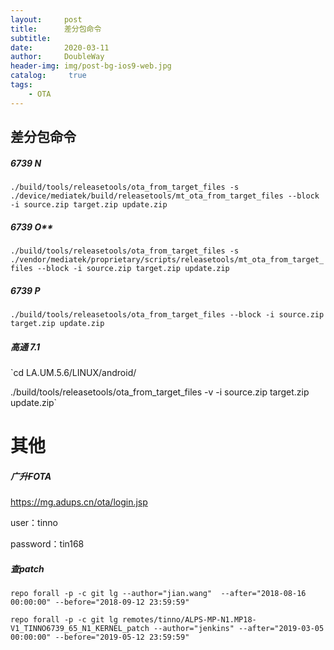 ```yaml
---
layout:     post
title:      差分包命令
subtitle:  
date:       2020-03-11
author:     DoubleWay
header-img: img/post-bg-ios9-web.jpg
catalog: 	 true
tags:
    - OTA
---
```


##  差分包命令

##### **6739 N**

`./build/tools/releasetools/ota_from_target_files -s ./device/mediatek/build/releasetools/mt_ota_from_target_files --block -i source.zip target.zip update.zip`

##### 6739 O**

`./build/tools/releasetools/ota_from_target_files -s ./vendor/mediatek/proprietary/scripts/releasetools/mt_ota_from_target_files --block -i source.zip target.zip update.zip`



##### **6739 P**

`./build/tools/releasetools/ota_from_target_files --block -i source.zip target.zip update.zip`



##### **高通 7.1**

 `cd LA.UM.5.6/LINUX/android/

 ./build/tools/releasetools/ota_from_target_files -v -i source.zip target.zip update.zip`



# **其他**

##### **广升FOTA**

[https://mg.adups.cn/ota/login.jsp  ](https://mg.adups.cn/ota/login.jsp)

user：tinno  

password：tin168  



##### **查patch**

`repo forall -p -c git lg --author="jian.wang"  --after="2018-08-16 00:00:00" --before="2018-09-12 23:59:59"`



`repo forall -p -c git lg remotes/tinno/ALPS-MP-N1.MP18-V1_TINNO6739_65_N1_KERNEL_patch --author="jenkins" --after="2019-03-05 00:00:00" --before="2019-05-12 23:59:59"`
